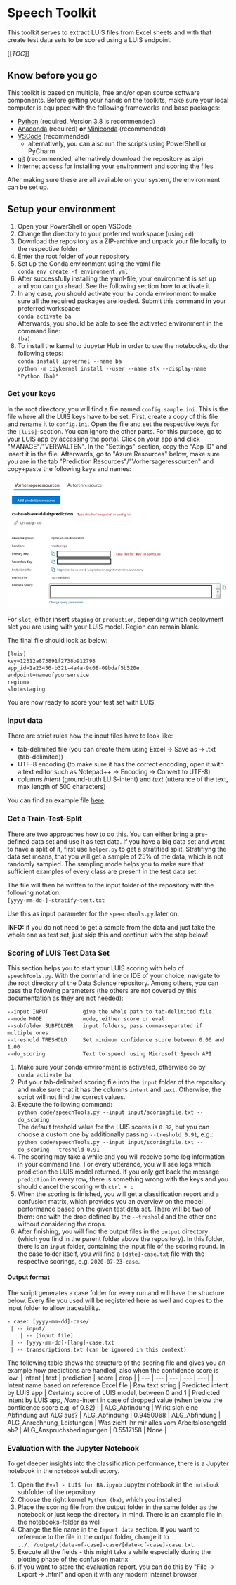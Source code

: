 # Speech Toolkit
This toolkit serves to extract LUIS files from Excel sheets and with that create test data sets to be scored using a LUIS endpoint.

[[_TOC_]]

## Know before you go
This toolkit is based on multiple, free and/or open source software components. Before getting your hands on the toolkits, make sure your local computer is equipped with the following frameworks and base packages:
- [Python](https://www.python.org/downloads/windows/) (required, Version 3.8 is recommended)
- [Anaconda](https://www.anaconda.com/distribution/) (required) __or__ [Miniconda](https://docs.conda.io/en/latest/miniconda.html) (recommended)
- [VSCode](https://code.visualstudio.com/docs/?dv=win) (recommended)
  - alternatively, you can also run the scripts using PowerShell or PyCharm
- [git](https://git-scm.com/downloads) (recommended, alternatively download the repository as zip)
- Internet access for installing your environment and scoring the files

After making sure these are all available on your system, the environment can be set up.

## Setup your environment
1. Open your PowerShell or open VSCode
2. Change the directory to your preferred workspace (using `cd`)
3. Download the repository as a ZIP-archive and unpack your file locally to the respective folder
4. Enter the root folder of your repository
5. Set up the Conda environment using the yaml file<br> `conda env create -f environment.yml`
6. After successfully installing the yaml-file, your environment is set up and you can go ahead. See the following section how to activate it.
7. In any case, you should activate your `ba` conda environment to make sure all the required packages are loaded. Submit this command in your preferred workspace:<br>`conda activate ba`<br>
Afterwards, you should be able to see the activated environment in the command line:<br>`(ba)`
8. To install the kernel to Jupyter Hub in order to use the notebooks, do the following steps:<br>
`conda install ipykernel --name ba`<br>
`python -m ipykernel install --user --name stk --display-name "Python (ba)"`

### Get your keys
In the root directory, you will find a file named `config.sample.ini`. This is the file where all the LUIS keys have to be set. First, create a copy of this file and rename it to `config.ini`. Open the file and set the respective keys for the `[luis]`-section. You can ignore the other parts. For this purpose, go to your LUIS app by accessing the [portal](https://eu.luis.ai). Click on your app and click "MANAGE"/"VERWALTEN". In the "Settings"-section, copy the "App ID" and insert it in the file. Afterwards, go to "Azure Resources" below, make sure you are in the tab "Prediction Resources"/"Vorhersageressourcen" and copy+paste the following keys and names:

![LUIS Resources](assets/img/luis-resources.jpg)

For `slot`, either insert `staging` or `production`, depending which deployment slot you are using with your LUIS model. Region can remain blank.

The final file should look as below:

```
[luis]
key=12312a873891f2738b912798
app_id=1a23456-b321-4a4a-9c08-09bdaf5b520e
endpoint=nameofyourservice
region=
slot=staging
```

You are now ready to score your test set with LUIS.

### Input data
There are strict rules how the input files have to look like:
- tab-delimited file (you can create them using Excel -> Save as -> .txt (tab-delimited))
- UTF-8 encoding (to make sure it has the correct encoding, open it with a text editor such as Notepad++ -> Encoding -> Convert to UTF-8)
- columns _intent_ (ground-truth LUIS-intent) and _text_ (utterance of the text, max length of 500 characters)

You can find an example file [here](input/testset-example.txt).

### Get a Train-Test-Split
There are two approaches how to do this. You can either bring a pre-defined data set and use it as test data. If you have a big data set and want to have a split of it, first use `helper.py` to get a stratified split. Stratifiyng the data set means, that you will get a sample of 25% of the data, which is not randomly sampled. The sampling mode helps you to make sure that sufficient examples of every class are present in the test data set.

The file will then be written to the input folder of the repository with the following notation:<br>`[yyyy-mm-dd-]-stratify-test.txt`

Use this as input parameter for the `speechTools.py`.later on.

__INFO:__ if you do not need to get a sample from the data and just take the whole one as test set, just skip this and continue with the step below!

### Scoring of LUIS Test Data Set
This section helps you to start your LUIS scoring with help of `speechTools.py`. With the command line or IDE of your choice, navigate to the root directory of the Data Science repository. Among others, you can pass the following parameters (the others are not covered by this documentation as they are not needed):

```
--input INPUT           give the whole path to tab-delimited file
--mode MODE             mode, either score or eval
--subfolder SUBFOLDER   input folders, pass comma-separated if multiple ones
--treshold TRESHOLD     Set minimum confidence score between 0.00 and 1.00
--do_scoring            Text to speech using Microsoft Speech API
```

1. Make sure your conda environment is activated, otherwise do by <br>`conda activate ba`
1. Put your tab-delimited scoring file into the `input` folder of the repository and make sure that it has the columns `intent` and `text`. Otherwise, the script will not find the correct values.
1. Execute the following command:<br>
`python code/speechTools.py --input input/scoringfile.txt --do_scoring`<br>
The default treshold value for the LUIS scores is `0.82`, but you can choose a custom one by additionally passing `--treshold 0.91`, e.g.:<br>
`python code/speechTools.py --input input/scoringfile.txt --do_scoring --treshold 0.91`
1. The scoring may take a while and you will receive some log information in your command line. For every utterance, you will see logs which prediction the LUIS model returned. If you only get back the message `prediction` in every row, there is something wrong with the keys and you should cancel the scoring with `ctrl + c`
1. When the scoring is finished, you will get a classification report and a confusion matrix, which provides you an overview on the model performance based on the given test data set. There will be two of them: one with the drop defined by the `--treshold` and the other one without considering the drops.
1. After finishing, you will find the output files in the `output` directory (which you find in the parent folder above the repository). In this folder, there is an `input` folder, containing the input file of the scoring round. In the case folder itself, you will find a `[date]-case.txt` file with the respective scorings, e.g. `2020-07-23-case`.

#### Output format
The script generates a case folder for every run and will have the structure below. Every file you used will be registered here as well and copies to the input folder to allow traceability.
```
- case: [yyyy-mm-dd]-case/
 | -- input/
    | -- [input file]
 | -- [yyyy-mm-dd]-[lang]-case.txt
 | -- transcriptions.txt (can be ignored in this context)
```

The following table shows the structure of the scoring file and gives you an example how predictions are handled, also when the confidence score is low.
| intent | text | prediction | score | drop |
| --- | --- | --- | --- | --- |
| Intent name based on reference Excel file | Raw text string | Predicted intent by LUIS app | Certainty score of LUIS model, between 0 and 1 | Predicted intent by LUIS app, _None_-intent in case of dropped value (when below the confidence score e.g. of 0.82) |
| ALG_Abfindung |	Wirkt sich eine Abfindung auf ALG aus? |	ALG_Abfindung |	0.9450068 | ALG_Abfindung |
ALG_Anrechnung_Leistungen |	Was zieht ihr mir alles vom Arbeitslosengeld ab? |	ALG_Anspruchsbedingungen |	0.5517158 |	None |

### Evaluation with the Jupyter Notebook
To get deeper insights into the classification performance, there is a Jupyter notebook in the `notebook` subdirectory. 
1. Open the `Eval - LUIS for BA.ipynb` Jupyter notebook in the `notebook` subfolder of the repository
1. Choose the right kernel `Python (ba)`, which you installed
1. Place the scoring file from the output folder in the same folder as the notebook or just keep the directory in mind. There is an example file in the notebooks-folder as well
1. Change the file name in the `Import data` section. If you want to reference to the file in the output folder, change it to `../../output/[date-of-case]-case/[date-of-case]-case.txt`.
1. Execute all the fields - this might take a while especially during the plotting phase of the confusion matrix
1. If you want to store the evaluation report, you can do this by "File -> Export -> .html" and open it with any modern internet browser